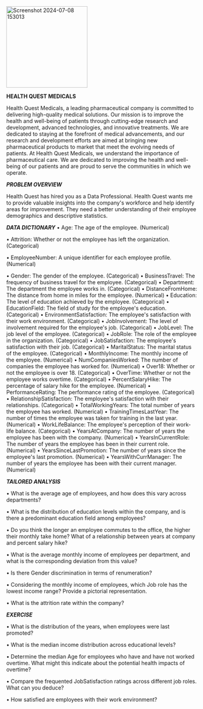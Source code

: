 <img width="214" alt="Screenshot 2024-07-08 153013" src="https://github.com/halimotoye/Dashboard-in-Excel/assets/172057907/a1c3570c-7a16-40fa-bc16-7a1f0e1a2ef6">

**HEALTH QUEST MEDICALS**

Health Quest Medicals, a leading pharmaceutical company is committed to delivering high-quality medical solutions. 
Our mission is to improve the health and well-being of patients through cutting-edge research and development, advanced technologies, and innovative treatments.
We are dedicated to staying at the forefront of medical advancements, and our research and development efforts are aimed at bringing new pharmaceutical products to market that meet the evolving needs of patients.
At Health Quest Medicals, we understand the importance of pharmaceutical care. We are dedicated to improving the health and well-being of our patients and are proud to serve the communities in which we operate.

_**PROBLEM OVERVIEW**_

Health Quest has hired you as a Data Professional. Health Quest wants me to provide valuable insights into the company's workforce and help identify areas for improvement. They need a better understanding of their employee demographics and descriptive statistics.

_**DATA DICTIONARY**_
• Age: The age of the employee. (Numerical)

• Attrition: Whether or not the employee has left the organization. (Categorical)

• EmployeeNumber: A unique identifier for each employee profile. (Numerical)

• Gender: The gender of the employee. (Categorical)
• BusinessTravel: The frequency of business travel for the employee. (Categorical)
• Department: The department the employee works in. (Categorical)
• DistanceFromHome: The distance from home in miles for the employee. (Numerical)
• Education: The level of education achieved by the employee. (Categorical)
• EducationField: The field of study for the employee's education. (Categorical)
• EnvironmentSatisfaction: The employee's satisfaction with their work environment. (Categorical)
• JobInvolvement: The level of involvement required for the employee's job. (Categorical)
• JobLevel: The job level of the employee. (Categorical)
• JobRole: The role of the employee in the organization. (Categorical)
• JobSatisfaction: The employee's satisfaction with their job. (Categorical)
• MaritalStatus: The marital status of the employee. (Categorical)
• MonthlyIncome: The monthly income of the employee. (Numerical)
• NumCompaniesWorked: The number of companies the employee has worked for. (Numerical)
• Over18: Whether or not the employee is over 18. (Categorical)
• OverTime: Whether or not the employee works overtime. (Categorical)
• PercentSalaryHike: The percentage of salary hike for the employee. (Numerical)
• PerformanceRating: The performance rating of the employee. (Categorical)
• RelationshipSatisfaction: The employee's satisfaction with their relationships. (Categorical)
• TotalWorkingYears: The total number of years the employee has worked. (Numerical)
• TrainingTimesLastYear: The number of times the employee was taken for training in the last year.(Numerical)
• WorkLifeBalance: The employee's perception of their work-life balance. (Categorical)
• YearsAtCompany: The number of years the employee has been with the company. (Numerical)
• YearsInCurrentRole: The number of years the employee has been in their current role. (Numerical)
• YearsSinceLastPromotion: The number of years since the employee's last promotion. (Numerical)
• YearsWithCurrManager: The number of years the employee has been with their current manager.(Numerical)


_**TAILORED ANALYSIS**_

• What is the average age of employees, and how does this vary across departments?

• What is the distribution of education levels within the company, and is there a predominant education field among employees?

• Do you think the longer an employee commutes to the office, the higher their monthly take home?
  What of a relationship between years at company and percent salary hike?
  
• What is the average monthly income of employees per department, and what is the corresponding deviation from this value?

• Is there Gender discrimination in terms of renumeration?

• Considering the monthly income of employees, which Job role has the lowest income range? Provide a pictorial representation.

• What is the attrition rate within the company?

_**EXERCISE**_

• What is the distribution of the years, when employees were last promoted?

• What is the median income distribution across educational levels?

• Determine the median Age for employees who have and have not worked overtime. What might this indicate about the potential health impacts of overtime?

• Compare the frequented JobSatisfaction ratings across different job roles. What can you deduce?

• How satisfied are employees with their work environment?

